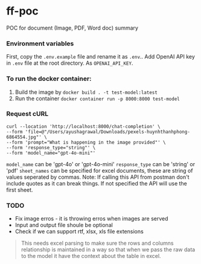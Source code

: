 # ff-poc
POC for document (Image, PDF, Word doc) summary

### Environment variables

First, copy the `.env.example` file and rename it as `.env`..
Add OpenAI API key in `.env` file at the root directory. As `OPENAI_API_KEY`.


### To run the docker container:

1. Build the image by `docker build . -t test-model:latest`
2. Run the container `docker container run -p 8000:8000 test-model`


### Request cURL

```
curl --location 'http://localhost:8000/chat-completion' \
--form 'file=@"/Users/ayushagrawal/Downloads/pexels-huynhthanhphong-6864554.jpg"' \
--form 'prompt="What is happening in the image provided"' \
--form 'response_type="string"' \
--form 'model_name="gpt-4o-mini"'
```

`model_name` can be 'gpt-4o' or 'gpt-4o-mini'
`response_type` can be 'string' or 'pdf'
`sheet_names` can be specified for excel documents, these are string of values seperated by commas. Note: If calling this API from postman don't include quotes as it can break things. If not specified the API will use the first sheet.

### TODO
- Fix image erros - it is throwing erros when images are served
- Input and output file shoule be optional
- Check if we can support rtf, xlsx, xls file extensions
> This needs excel parsing to make sure the rows and columns relationship is maintained in a way so that when we pass the raw data to the model it have the context about the table in excel.